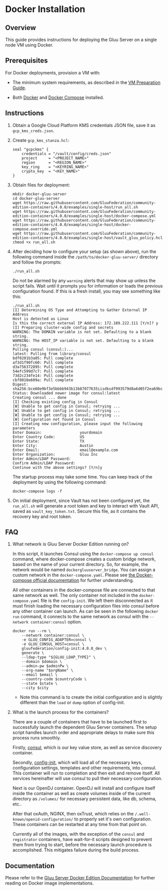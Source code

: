 # Docker Installation

## Overview
This guide provides instructions for deploying the Gluu Server on a single node VM using Docker.

## Prerequisites

For Docker deployments, provision a VM with: 

- The minimum system requirements, as described in the [VM Preparation Guide](../installation-guide/index.md#system-requirements). 

- Both [Docker](https://docs.docker.com/install/linux/docker-ce/ubuntu/#install-using-the-convenience-script) and [Docker Compose](https://docs.docker.com/compose/install/#install-compose) installed. 

## Instructions

1. Obtain a Google Cloud Platform KMS credentials JSON file, save it as `gcp_kms_creds.json`.

1. Create `gcp_kms_stanza.hcl`:
   
    ```
    seal "gcpckms" {
        credentials = "/vault/config/creds.json"
        project     = "<PROJECT_NAME>"
        region      = "<REGION_NAME>"
        key_ring    = "<KEYRING_NAME>"
        crypto_key  = "<KEY_NAME>"
    }
    ```
    
1. Obtain files for deployment:

    ```
    mkdir docker-gluu-server
    cd docker-gluu-server
    wget https://raw.githubusercontent.com/GluuFederation/community-edition-containers/4.0.0/examples/single-host/run_all.sh
    wget https://raw.githubusercontent.com/GluuFederation/community-edition-containers/4.0.0/examples/single-host/docker-compose.yml
    wget https://raw.githubusercontent.com/GluuFederation/community-edition-containers/4.0.0/examples/single-host/docker-compose.override.yml
    wget https://raw.githubusercontent.com/GluuFederation/community-edition-containers/4.0.0/examples/single-host/vault_gluu_policy.hcl
    chmod +x run_all.sh
    ```
    
1. After deciding how to configure your setup (as shown above), run the following command inside the `/path/to/docker-gluu-server/` directory and follow the prompts:

    ```
    ./run_all.sh
    ```
    
    Do not be alarmed by any `warning` alerts that may show up unless the script fails. Wait until it prompts you for information or loads the previous configuration found. If this is a fresh install, you may see something like this:
  
    ```
    ./run_all.sh
    [I] Determining OS Type and Attempting to Gather External IP Address
    Host is detected as Linux
    Is this the correct external IP Address: 172.189.222.111 [Y/n]? y
    [I] Preparing cluster-wide config and secrets
    WARNING: The DOMAIN variable is not set. Defaulting to a blank string.
    WARNING: The HOST_IP variable is not set. Defaulting to a blank string.
    Pulling consul (consul:)...
    latest: Pulling from library/consul
    bdf0201b3a05: Pull complete
    af3d1f90fc60: Pull complete
    d3a756372895: Pull complete
    54efc599d7c7: Pull complete
    73d2c234fe14: Pull complete
    cbf8018e609a: Pull complete
    Digest: sha256:bce60e9bf3e5bbbb943b13b87077635iisdksdf993579d8a6d05f2ea69bccd
    Status: Downloaded newer image for consul:latest
    Creating consul ... done
    [I] Checking existing config in Consul
    [W] Unable to get config in Consul; retrying ...
    [W] Unable to get config in Consul; retrying ...
    [W] Unable to get config in Consul; retrying ...
    [W] Configuration not found in Consul
    [I] Creating new configuration, please input the following parameters
    Enter Domain:                 yourdomain
    Enter Country Code:           US
    Enter State:                  TX
    Enter City:                   Austin
    Enter Email:                  email@example.com
    Enter Organization:           Gluu Inc
    Enter Admin/LDAP Password:
    Confirm Admin/LDAP Password:
    Continue with the above settings? [Y/n]y
    ```

    The startup process may take some time. You can keep track of the deployment by using the following command:

    ```
    docker-compose logs -f
    ```
    
1. On initial deployment, since Vault has not been configured yet, the `run_all.sh` will generate a root token and key to interact with Vault API, saved as `vault_key_token.txt`. Secure this file, as it contains the recovery key and root token.

## FAQ

1. What network is Gluu Server Docker Edition running on?

    In this script, it launches Consul using the `docker-compose up consul` command, where docker-compose creates a custom bridge network, based on the name of your current directory. So, for example, the network would be named `dockergluuserver_bridge`. You can assign a custom network in the `docker-compose.yaml`. Please see [the Docker-compose official documentation](https://docs.docker.com/compose/networking/#specify-custom-networks) for further understanding.

    All other containers in the docker-compose file are connected to that same network as well. The only container not included in the `docker-compose.yaml` file is the `config-init`. We left them disconnected as it must finish loading the necessary configuration files into consul before any other container can launch. As can be seen in the following `docker run` command, it connects to the same network as consul with the `--network container:consul` option.

    ```
    docker run --rm \
        --network container:consul \
        -e GLUU_CONFIG_ADAPTER=consul \
        -e GLUU_CONSUL_HOST=consul \
        gluufederation/config-init:4.0.0_dev \
        generate \
        --ldap-type "${GLUU_LDAP_TYPE}" \
        --domain $domain \
        --admin-pw $adminPw \
        --org-name "$orgName" \
        --email $email \
        --country-code $countryCode \
        --state $state \
        --city $city
    ```        
            
    - Note this command is to create the initial configuration and is slightly different than the `load` or `dump` option of config-init.

1. What is the launch process for the containers?

    There are a couple of containers that have to be launched first to successfully launch the dependent Gluu Server containers. The setup script handles launch order and appropriate delays to make sure this process runs smoothly.

    Firstly, [consul](https://www.consul.io/), which is our key value store, as well as service discovery container.

    Secondly, [config-init](https://github.com/GluuFederation/docker-config-init/tree/4.0.0), which will load all of the necessary keys, configuration settings, templates and other requirements, into consul. This container will run to completion and then exit and remove itself. All services hereinafter will use consul to pull their necessary configuration.

    Next is our OpenDJ container. OpenDJ will install and configure itself inside the container as well as create volumes inside of the current directory as `/volumes/` for necessary persistent data, like db, schema, etc..

    After that oxAuth, NGINX, then oxTrust, which relies on the `/.well-known/openid-configuration/` to properly set it's own configuration. These containers can be restarted at any time from that point on.

    Currently all of the images, with the exception of the `consul` and `registrator` containers, have wait-for-it scripts designed to prevent them from trying to start, before the necessary launch procedure is accomplished. This mitigates failure during the build process.

## Documentation

Please refer to the [Gluu Server Docker Edition Documentation](https://gluu.org/docs/de/4.0.0) for further reading on Docker image implementations.
